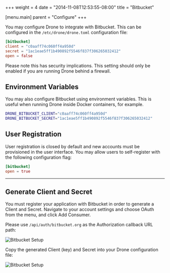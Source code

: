 +++
weight = 4
date = "2014-11-08T12:53:55-08:00"
title = "Bitbucket"

[menu.main]
parent = "Configure"
+++

You may configure Drone to integrate with Bitbucket. This can be configured in the `/etc/drone/drone.toml` configuration file:

```toml
[bitbucket]
client = "c0aaff74c060ff4a950d"
secret = "1ac1eae5ff1b490892f5546f837f306265032412"
open = false
```

Please note this has security implications. This setting should only be enabled if you are running Drone behind a firewall.

## Environment Variables

You may also configure Bitbucket using environment variables. This is useful when running Drone inside Docker containers, for example.

```bash
DRONE_BITBUCKET_CLIENT="c0aaff74c060ff4a950d"
DRONE_BITBUCKET_SECRET="1ac1eae5ff1b490892f5546f837f306265032412"
```

## User Registration

User registration is closed by default and new accounts must be provisioned in the user interface. You may allow users to self-register with the following configuration flag:

```toml
[bitbucket]
open = true
```

---

## Generate Client and Secret

You must register your application with Bitbucket in order to generate a Client and Secret. Navigate to your account settings and choose OAuth from the menu, and click Add Consumer.

Please use `/api/auth/bitbucket.org` as the Authorization callback URL path:

![Bitbucket Setup](/img/bitbucket_setup.png)

Copy the generated Client (key) and Secret into your Drone configuration file:

![Bitbucket Setup](/img/bitbucket_setup_2.png)